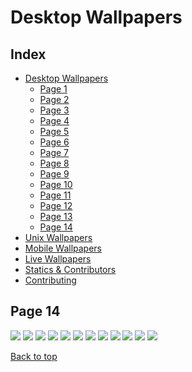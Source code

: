 # Desktop Wallpapers

## Index

- [Desktop Wallpapers](https://github.com/D3Ext/aesthetic-wallpapers/blob/main/pages/Desktop.md#desktop-wallpapers)
  - [Page 1](https://github.com/D3Ext/aesthetic-wallpapers/blob/main/pages/Page1.md)
  - [Page 2](https://github.com/D3Ext/aesthetic-wallpapers/blob/main/pages/Page2.md)
  - [Page 3](https://github.com/D3Ext/aesthetic-wallpapers/blob/main/pages/Page3.md)
  - [Page 4](https://github.com/D3Ext/aesthetic-wallpapers/blob/main/pages/Page4.md)
  - [Page 5](https://github.com/D3Ext/aesthetic-wallpapers/blob/main/pages/Page5.md)
  - [Page 6](https://github.com/D3Ext/aesthetic-wallpapers/blob/main/pages/Page6.md)
  - [Page 7](https://github.com/D3Ext/aesthetic-wallpapers/blob/main/pages/Page7.md)
  - [Page 8](https://github.com/D3Ext/aesthetic-wallpapers/blob/main/pages/Page8.md)
  - [Page 9](https://github.com/D3Ext/aesthetic-wallpapers/blob/main/pages/Page9.md)
  - [Page 10](https://github.com/D3Ext/aesthetic-wallpapers/blob/main/pages/Page10.md)
  - [Page 11](https://github.com/D3Ext/aesthetic-wallpapers/blob/main/pages/Page11.md)
  - [Page 12](https://github.com/D3Ext/aesthetic-wallpapers/blob/main/pages/Page12.md)
  - [Page 13](https://github.com/D3Ext/aesthetic-wallpapers/blob/main/pages/Page13.md)
  - [Page 14](https://github.com/D3Ext/aesthetic-wallpapers/blob/main/pages/Page14.md)
- [Unix Wallpapers](https://github.com/D3Ext/aesthetic-wallpapers/blob/main/pages/Unix.md)
- [Mobile Wallpapers](https://github.com/D3Ext/aesthetic-wallpapers/blob/main/pages/Mobile.md#mobile-wallpapers)
- [Live Wallpapers](https://github.com/D3Ext/aesthetic-wallpapers/blob/main/pages/Live.md#live-wallpapers)
- [Statics & Contributors](https://github.com/D3Ext/aesthetic-wallpapers#statistics--contributors)
- [Contributing](https://github.com/D3Ext/aesthetic-wallpapers#contributing)

## Page 14

<img src="https://raw.githubusercontent.com/D3Ext/aesthetic-wallpapers/main/images/3_sky_cloud_sun.jpg">

<img src="https://raw.githubusercontent.com/D3Ext/aesthetic-wallpapers/main/images/LoFi_wall.png">

<img src="https://raw.githubusercontent.com/D3Ext/aesthetic-wallpapers/main/images/Night_mountain.jpg">

<img src="https://raw.githubusercontent.com/D3Ext/aesthetic-wallpapers/main/images/Space_ship.jpg">

<img src="https://raw.githubusercontent.com/D3Ext/aesthetic-wallpapers/main/images/Sparks_fly.jpg">

<img src="https://raw.githubusercontent.com/D3Ext/aesthetic-wallpapers/main/images/anime_girl_summer.jpg">

<img src="https://raw.githubusercontent.com/D3Ext/aesthetic-wallpapers/main/images/anime_house.png">

<img src="https://raw.githubusercontent.com/D3Ext/aesthetic-wallpapers/main/images/anime_landscape.png">

<img src="https://raw.githubusercontent.com/D3Ext/aesthetic-wallpapers/main/images/anime_neutron_start.png">

<img src="https://raw.githubusercontent.com/D3Ext/aesthetic-wallpapers/main/images/bridge.jpg">

<img src="https://raw.githubusercontent.com/D3Ext/aesthetic-wallpapers/main/images/camel_drivers.png">

<img src="https://raw.githubusercontent.com/D3Ext/aesthetic-wallpapers/main/images/city_blue.png">

[Back to top](#Index)
